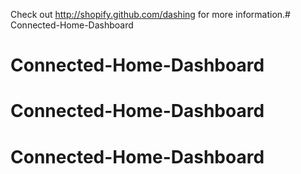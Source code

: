 Check out http://shopify.github.com/dashing for more information.# Connected-Home-Dashboard 
# Connected-Home-Dashboard 
# Connected-Home-Dashboard 
# Connected-Home-Dashboard 
